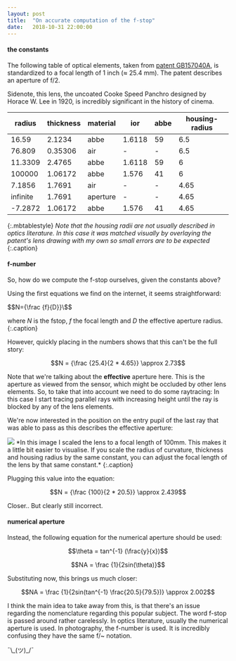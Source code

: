 ```yaml
---
layout: post
title:  "On accurate computation of the f-stop"
date:   2018-10-31 22:00:00
---
```


#### the constants

The following table of optical elements, taken from [patent GB157040A](https://worldwide.espacenet.com/publicationDetails/originalDocument?CC=GB&NR=157040A&KC=A&FT=D&ND=3&date=19210120&DB=&locale=en_EP), is standardized to a focal length of 1 inch ($\approx$ 25.4 mm). The patent describes an aperture of f/2.

Sidenote, this lens, the uncoated Cooke Speed Panchro designed by Horace W. Lee in 1920, is incredibly significant in the history of cinema.


| radius  	| thickness 	| material 	| ior    	| abbe 	| housing-radius 	|
|---------	|-----------	|----------	|--------	|------	|----------------	|
| 16.59   	| 2.1234    	| abbe     	| 1.6118 	| 59   	| 6.5            	|
| 76.809  	| 0.35306   	| air      	| -      	| -    	| 6.5            	|
| 11.3309 	| 2.4765    	| abbe     	| 1.6118 	| 59   	| 6              	|
| 100000  	| 1.06172   	| abbe     	| 1.576  	| 41   	| 6              	|
| 7.1856  	| 1.7691    	| air      	| -      	| -    	| 4.65           	|
| infinite  | 1.7691    	| aperture  | -      	| -     | 4.65          	|
| -7.2872 	| 1.06172   	| abbe     	| 1.576  	| 41   	| 4.65           	|
{:.mbtablestyle}
*Note that the housing radii are not usually described in optics literature. In this case it was matched visually by overlaying the patent's lens drawing with my own so small errors are to be expected*
{:.caption}

#### f-number

So, how do we compute the f-stop ourselves, given the constants above?

Using the first equations we find on the internet, it seems straightforward:

$$N={\frac {f}{D}}\$$

where $N$ is the fstop, $f$ the focal length and $D$ the effective aperture radius.
{:.caption}

However, quickly placing in the numbers shows that this can't be the full story:

$$N = {\frac {25.4}{2 * 4.65}}  \approx 2.73$$

Note that we're talking about the **effective** aperture here. This is the aperture as viewed from the sensor, which might be occluded by other lens elements. So, to take that into account we need to do some raytracing: In this case I start tracing parallel rays with increasing height until the ray is blocked by any of the lens elements.

We're now interested in the position on the entry pupil of the last ray that was able to pass as this describes the effective aperture:

<img src="{{ site.baseurl }}/assets/img/1920-cooke-speed-panchro.png">
*In this image I scaled the lens to a focal length of 100mm. This makes it a little bit easier to visualise. If you scale the radius of curvature, thickness and housing radius by the same constant, you can adjust the focal length of the lens by that same constant.*
{:.caption}

Plugging this value into the equation:

$$N = {\frac {100}{2 * 20.5}}  \approx 2.439$$

Closer.. But clearly still incorrect. 

#### numerical aperture

Instead, the following equation for the numerical aperture should be used:

$$\theta = tan^{-1} (\frac{y}{x})$$

$$NA = \frac {1}{2sin(\theta)}$$


Substituting now, this brings us much closer:

$$NA = \frac {1}{2sin(tan^{-1} \frac{20.5}{79.5})} \approx 2.002$$


I think the main idea to take away from this, is that there's an issue regarding the nomenclature regarding this popular subject. The word f-stop is passed around rather carelessly. In optics literature, usually the numerical aperture is used. In photography, the f-number is used. It is incredibly confusing they have the same f/~ notation.

¯\\\_(ツ)\_/¯

<!-- 
{% highlight c++ %}
  float theta = std::atan(y/x);
  float fstop = 1.0 / (std::sin(theta) * 2.0);
{% endhighlight %}
-->
